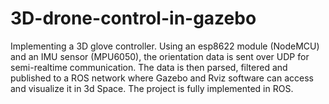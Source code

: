 # 3D-drone-control-in-gazebo
Implementing a 3D glove controller. Using an esp8622 module (NodeMCU) and an IMU sensor (MPU6050), the orientation data is sent over UDP for semi-realtime communication. The data is then parsed, filtered and published to a ROS network where Gazebo and Rviz software can access and visualize it in 3d Space. The project is fully implemented in ROS.
